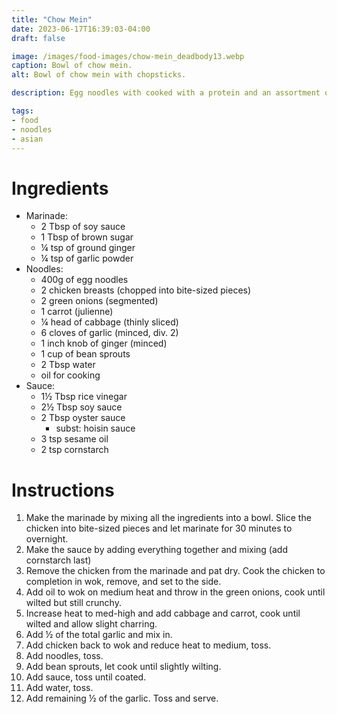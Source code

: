 ```yaml
---
title: "Chow Mein"
date: 2023-06-17T16:39:03-04:00
draft: false

image: /images/food-images/chow-mein_deadbody13.webp
caption: Bowl of chow mein.
alt: Bowl of chow mein with chopsticks.

description: Egg noodles with cooked with a protein and an assortment of veggies and tossed in savory sauce.

tags:
- food
- noodles
- asian
---
```


# Ingredients
- Marinade:
    - 2 Tbsp of soy sauce
    - 1 Tbsp of brown sugar
    - &frac14; tsp of ground ginger
    - &frac14; tsp of garlic powder
- Noodles:
    - 400g of egg noodles
    - 2 chicken breasts (chopped into bite-sized pieces)
    - 2 green onions (segmented)
    - 1 carrot (julienne)
    - &frac14; head of cabbage (thinly sliced)
    - 6 cloves of garlic (minced, div. 2)
    - 1 inch knob of ginger (minced)
    - 1 cup of bean sprouts
    - 2 Tbsp water
    - oil for cooking
- Sauce:
    - 1&frac12; Tbsp rice vinegar
    - 2&frac12; Tbsp soy sauce
    - 2 Tbsp oyster sauce
        - subst: hoisin sauce
    - 3 tsp sesame oil
    - 2 tsp cornstarch

# Instructions
1. Make the marinade by mixing all the ingredients into a bowl. Slice the chicken into bite-sized pieces and let marinate for 30 minutes to overnight.
1. Make the sauce by adding everything together and mixing (add cornstarch last)
1. Remove the chicken from the marinade and pat dry. Cook the chicken to completion in wok, remove, and set to the side.
1. Add oil to wok on medium heat and throw in the green onions, cook until wilted but still crunchy.
1. Increase heat to med-high and add cabbage and carrot, cook until wilted and allow slight charring.
1. Add &frac12; of the total garlic and mix in.
1. Add chicken back to wok and reduce heat to medium, toss.
1. Add noodles, toss.
1. Add bean sprouts, let cook until slightly wilting.
1. Add sauce, toss until coated.
1. Add water, toss.
1. Add remaining &frac12; of the garlic. Toss and serve.
